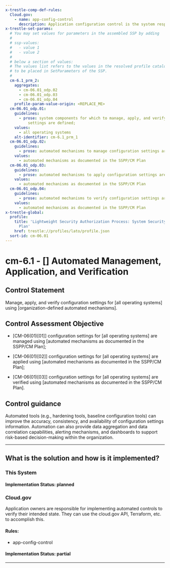```yaml
---
x-trestle-comp-def-rules:
  Cloud.gov:
    - name: app-config-control
      description: Application configuration control is the system responsibility
x-trestle-set-params:
  # You may set values for parameters in the assembled SSP by adding
  #
  # ssp-values:
  #   - value 1
  #   - value 2
  #
  # below a section of values:
  # The values list refers to the values in the resolved profile catalog, and the ssp-values represent new values
  # to be placed in SetParameters of the SSP.
  #
  cm-6.1_prm_2:
    aggregates:
      - cm-06.01_odp.02
      - cm-06.01_odp.03
      - cm-06.01_odp.04
    profile-param-value-origin: <REPLACE_ME>
  cm-06.01_odp.01:
    guidelines:
      - prose: system components for which to manage, apply, and verify configuration
          settings are defined;
    values:
      - all operating systems
    alt-identifier: cm-6.1_prm_1
  cm-06.01_odp.02:
    guidelines:
      - prose: automated mechanisms to manage configuration settings are defined;
    values:
      - automated mechanisms as documented in the SSPP/CM Plan
  cm-06.01_odp.03:
    guidelines:
      - prose: automated mechanisms to apply configuration settings are defined;
    values:
      - automated mechanisms as documented in the SSPP/CM Plan
  cm-06.01_odp.04:
    guidelines:
      - prose: automated mechanisms to verify configuration settings are defined;
    values:
      - automated mechanisms as documented in the SSPP/CM Plan
x-trestle-global:
  profile:
    title: 'Lightweight Security Authorization Process: System Security and Privacy
      Plan'
    href: trestle://profiles/lato/profile.json
  sort-id: cm-06.01
---
```


# cm-6.1 - \[\] Automated Management, Application, and Verification

## Control Statement

Manage, apply, and verify configuration settings for [all operating systems] using [organization-defined automated mechanisms].

## Control Assessment Objective

- \[CM-06(01)[01]\] configuration settings for [all operating systems] are managed using [automated mechanisms as documented in the SSPP/CM Plan];

- \[CM-06(01)[02]\] configuration settings for [all operating systems] are applied using [automated mechanisms as documented in the SSPP/CM Plan];

- \[CM-06(01)[03]\] configuration settings for [all operating systems] are verified using [automated mechanisms as documented in the SSPP/CM Plan].

## Control guidance

Automated tools (e.g., hardening tools, baseline configuration tools) can improve the accuracy, consistency, and availability of configuration settings information. Automation can also provide data aggregation and data correlation capabilities, alerting mechanisms, and dashboards to support risk-based decision-making within the organization.

______________________________________________________________________

## What is the solution and how is it implemented?

<!-- For implementation status enter one of: implemented, partial, planned, alternative, not-applicable -->

<!-- Note that the list of rules under ### Rules: is read-only and changes will not be captured after assembly to JSON -->

### This System

<!-- Add implementation prose for the main This System component for control: cm-6.1 -->

#### Implementation Status: planned

### Cloud.gov

Application owners are responsible for implementing automated controls to verify their intended state. They can use the cloud.gov API, Terraform, etc. to accomplish this.

#### Rules:

  - app-config-control

#### Implementation Status: partial

______________________________________________________________________
